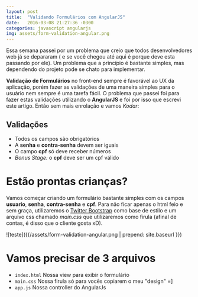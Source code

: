 ```yaml
---
layout: post
title:  "Validando Formulários com AngularJS"
date:   2016-03-08 21:27:36 -0300
categories: javascript angularjs
img: assets/form-validation-angular.png
---
```

Essa semana passei por um problema que creio que todos desenvolvedores web já se depararam ( e se você chegou até aqui é porque deve esta passando por ele). Um problema que a princípio é bastante simples, mas dependendo do projeto pode se chato para implementar.  
  
**Validação de Formulários** no front-end sempre é favorável ao UX da aplicação, porém fazer as validações de uma maneira simples para o usuário nem sempre é uma tarefa fácil. O problema que passei foi para fazer estas validações utilizando o **AngularJS** e foi por isso que escrevi este artigo. Então sem mais enrolação e vamos *Kodar*:  

## Validações

- Todos os campos são obrigatórios
- A **senha** e **contra-senha** devem ser iguais
- O campo **cpf** só deve receber números 
- *Bonus Stage:* o **cpf** deve ser um cpf válido

# Estão prontas crianças?  
Vamos começar criando um formulário bastante simples com os campos **usuario**, **senha**, **contra-senha** e **cpf**. Para não ficar apenas o html feio e sem graça, utilizaremos o [Twitter Bootstrap](http://getbootstrap.com/) como base de estilo e um arquivo css chamado *main.css* que utilizaremos como firula (afinal de contas, é disso que o cliente gosta xD).

![teste]({{/assets/form-validation-angular.png | prepend: site.baseurl }})  
  
# Vamos precisar de 3 arquivos
- ```index.html``` Nossa view para exibir o formulário
- ```main.css``` Nossa firula só para vocês copiarem o meu "design" =]
- ```app.js``` Nossa controller do AngularJs





